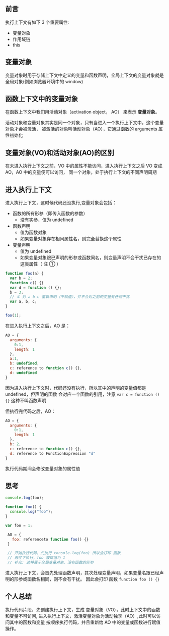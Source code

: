 ## 前言

执行上下文有如下 3 个重要属性:

- 变量对象
- 作用域链
- this

## 变量对象

变量对象时用于存储上下文中定义的变量和函数声明，全局上下文的变量对象就是全局对象(例如浏览器环境中的 window)

## 函数上下文中的变量对象

在函数上下文中我们用活动对象（activation object， AO） 来表示 **变量对象**。

活动对象和变量对象其实是同一个对象，只有当进入一个执行上下文中，这个变量对象才会被激活，
被激活的对象叫活动对象（AO），它通过函数的 arguments 属性初始化

## 变量对象(VO)和活动对象(AO)的区别

在未进入执行上下文之前，VO 中的属性不能访问，进入执行上下文之后 VO 变成 AO，AO 中的变量便可以访问，
同一个对象，处于执行上下文的不同声明周期

## 进入执行上下文

进入执行上下文，这时候代码还没执行,变量对象会包括：

- 函数的所有形参（即传入函数的参数）
  - 没有实参，值为 undefined
- 函数声明
  - 值为函数对象
  - 如果变量对象存在相同属性名，则完全替换这个属性
- 变量声明
  - 值为 undefined
  - 如果变量对象跟已声明的形参或函数同名，则变量声明不会干扰已存在的这类属性（ 注 ① ）

```js
function foo(a) {
  var b = 2;
  function c() {}
  var d = function () {};
  b = 3;
  // ① 对 a b c 重新申明（不赋值），并不会对之前的变量有任何干扰
  var a, b, c;
}

foo(1);
```

在进入执行上下文之后，AO 是：

```js
AO = {
  arguments: {
    0:1,
    length: 1
  },
  a:1,
  b: undefined,
  c: reference to function c() {},
  d: undefined
}
```

因为进入执行上下文时，代码还没有执行，所以其中的声明的变量值都是 undefined，但声明的函数
会对应一个函数的引用，注意 `var c = function () {}` 这种不叫函数声明

但执行完代码之后，AO：

```js
AO = {
  arguments: {
    0:1,
    length: 1
  },
  b: 2,
  c: reference to function c() {},
  d: reference to FunctionExpression "d"
}
```

执行代码期间会修改变量对象的属性值

## 思考

```js
console.log(foo);

function foo() {
  console.log("foo");
}

var foo = 1;
```

```js
 AO = {
   foo: referenceto function foo() {}
 }

 // 开始执行代码，先执行 console.log(foo) 所以会打印 函数
 // 再往下执行，foo 被赋值为 1
 // 补充: 这种属于全局变量对象，没有函数的形参
```

进入执行上下文，会首先处理函数声明，其次处理变量声明，如果变量名跟已经声明的形参或函数名相同，则不会有干扰。
因此会打印 函数 `function foo () {}`

## 个人总结

执行代码片段，先创建执行上下文，生成 变量对象（VO），此时上下文中的函数和变量不可访问,
进入执行上下文，激活变量对象为活动独享（AO）,此时可以访问其中的函数和变量
按顺序执行代码，并且重新给 AO 中的变量或函数进行赋值操作。
